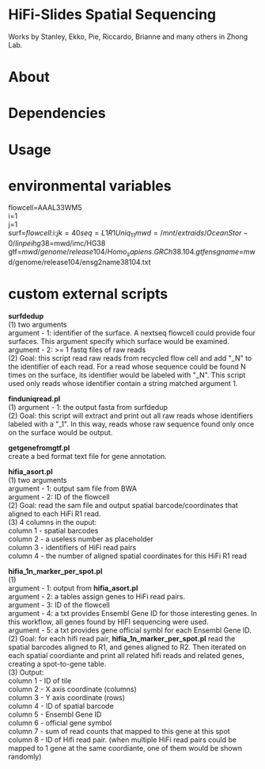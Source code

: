 # **HiFi-Slides Spatial Sequencing**


Works by Stanley, Ekko, Pie, Riccardo, Brianne and many others in Zhong Lab.

# **About**  
# **Dependencies**  
# **Usage**  




# **environmental variables**
flowcell=AAAL33WM5  
i=1  
j=1  
surf=$flowcell:$i:$j  
k=40  
seq=L1R1Uniq_11  
mwd=/mnt/extraids/OceanStor-0/linpei  
hg38=$mwd/imc/HG38  
gtf=$mwd/genome/release104/Homo_sapiens.GRCh38.104.gtf  
ensgname=$mwd/genome/release104/ensg2name38104.txt  


# **custom external scripts**


**surfdedup**  
(1) two arguments  
argument - 1: identifier of the surface. A nextseq flowcell could provide four surfaces. This argument specify which surface would be examined.   
argument - 2: >= 1 fastq files of raw reads  
(2) Goal: this script read raw reads from recycled flow cell and add "_N" to the identifier of each read. For a read whose sequence could be found N times on the surface, its identifier would be labeled with "_N". This script used only reads whose identifier contain a string matched argument 1. 


**finduniqread.pl**  
(1) argument - 1: the output fasta from surfdedup  
(2) Goal: this script will extract and print out all raw reads whose identifiers labeled with a "_1". In this way,  reads whose raw sequence found only once on the surface would be output. 

**getgenefromgtf.pl**  
create a bed format text file for gene annotation.

**hifia_asort.pl**  
(1) two arguments  
argument - 1: output sam file from BWA  
argument - 2: ID of the flowcell  
(2) Goal: read the sam file and output spatial barcode/coordinates that aligned to each HiFi R1 read.  
(3) 4 columns in the ouput:   
column 1 - spatial barcodes  
column 2 - a useless number as placeholder  
column 3 - identifiers of HiFi read pairs  
column 4 - the number of aligned spatial coordinates for this HiFi R1 read  


**hifia_1n_marker_per_spot.pl**  
(1)   
argument - 1: output from **hifia_asort.pl**   
argument - 2: a tables assign genes to HiFi read pairs.  
argument - 3: ID of the flowcell  
argument - 4: a txt provides Ensembl Gene ID for those interesting genes. In this workflow, all genes found by HIFI sequencing were used.  
argument - 5: a txt provides gene official symbl for each Ensembl Gene ID.  
(2) Goal: for each hifi read pair, **hifia_1n_marker_per_spot.pl** read the spatial barcodes aligned to R1, and genes aligned to R2. Then iterated on each spatial coordiante and print all related hifi reads and related genes, creating a spot-to-gene table.  
(3) Output:  
column 1 - ID of tile  
column 2 - X axis coordinate (columns)  
column 3 - Y axis coordinate (rows)  
column 4 - ID of spatial barcode  
column 5 - Ensembl Gene ID  
column 6 - official gene symbol  
column 7 - sum of read counts that mapped to this gene at this spot  
column 8 - ID of Hifi read pair. (when multiple HiFi read pairs could be mapped to 1 gene at the same coordiante, one of them would be shown randomly)    